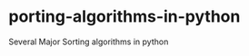 porting-algorithms-in-python
============================

Several Major Sorting algorithms in python